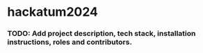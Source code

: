# hackatum2024

### TODO: Add project description, tech stack, installation instructions, roles and contributors.